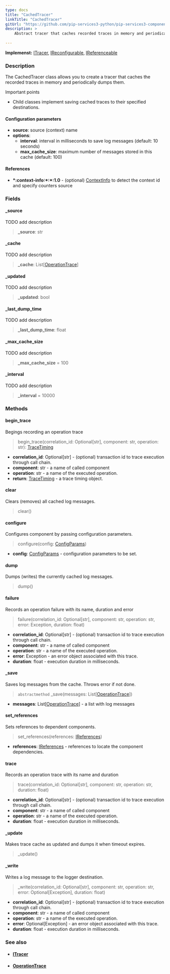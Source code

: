 ```yaml
---
type: docs
title: "CachedTracer"
linkTitle: "CachedTracer"
gitUrl: "https://github.com/pip-services3-python/pip-services3-components-python"
description: >
    Abstract tracer that caches recorded traces in memory and periodically dumps them.
    
---
```


**Implemenst:** [ITracer](../itracer), [IReconfigurable](../../../commons/config/ireconfigurable), [IReferenceable](../../../commons/refer/ireferenceable)

### Description

The CachedTracer class allows you to create a tracer that caches the recorded traces in memory and periodically dumps them.

Important points

- Child classes implement saving cached traces to their specified destinations.

#### Configuration parameters

- **source**: source (context) name
- **options**:
    - **interval**: interval in milliseconds to save log messages (default: 10 seconds)
    - **max_cache_size**: maximum number of messages stored in this cache (default: 100)        

#### References

- **\*:context-info:\*:\*:1.0** - (optional) [ContextInfo](../../info/context_info) to detect the context id and specify counters source

### Fields

<span class="hide-title-link">

#### _source
TODO add description
> **_source**: str

#### _cache
TODO add description
> **_cache**: List[[OperationTrace](../operation_trace)]

#### _updated
TODO add description
> **_updated**: bool

#### _last_dump_time
TODO add description
> **_last_dump_time**: float

#### _max_cache_size
TODO add description
> **_max_cache_size** = 100

#### _interval
TODO add description
> **_interval** = 10000

</span>


### Methods

#### begin_trace
Begings recording an operation trace

> begin_trace(correlation_id: Optional[str], component: str, operation: str): [TraceTiming](../trace_timing)

- **correlation_id**: Optional[str] - (optional) transaction id to trace execution through call chain.
- **component**: str - a name of called component
- **operation**: str - a name of the executed operation.
- **return**: [TraceTiming](../trace_timing) - a trace timing object.


#### clear
Clears (removes) all cached log messages.

> clear()


#### configure
Configures component by passing configuration parameters.

> configure(config: [ConfigParams](../../../commons/config/config_params))

- **config**: [ConfigParams](../../../commons/config/config_params) - configuration parameters to be set.


#### dump
Dumps (writes) the currently cached log messages.

> dump()


#### failure
Records an operation failure with its name, duration and error

> failure(correlation_id: Optional[str], component: str, operation: str, error: Exception,
duration: float)

- **correlation_id**: Optional[str] - (optional) transaction id to trace execution through call chain.
- **component**: str - a name of called component
- **operation**: str - a name of the executed operation.
- **error**: Exception - an error object associated with this trace.
- **duration**: float - execution duration in milliseconds.


#### _save
Saves log messages from the cache.
Throws error if not done.

> `abstractmethod` _save(messages: List[[OperationTrace](../operation_trace)])

- **messages**: List[[OperationTrace](../operation_trace)] - a list with log messages

#### set_references
Sets references to dependent components.

> set_references(references: [IReferences](../../../commons/refer/ireferences))

- **references**: [IReferences](../../../commons/refer/ireferences) - references to locate the component dependencies.

#### trace
Records an operation trace with its name and duration

> trace(correlation_id: Optional[str], component: str, operation: str, duration: float)

- **correlation_id**: Optional[str] - (optional) transaction id to trace execution through call chain.
- **component**: str - a name of called component
- **operation**: str - a name of the executed operation.
- **duration**: float - execution duration in milliseconds.


#### _update
Makes trace cache as updated
and dumps it when timeout expires.

> _update()


#### _write
Writes a log message to the logger destination.

> _write(correlation_id: Optional[str], component: str, operation: str, error: Optional[Exception], duration: float)

- **correlation_id**: Optional[str] - (optional) transaction id to trace execution through call chain.
- **component**: str - a name of called component
- **operation**: str - a name of the executed operation.
- **error**: Optional[Exception] - an error object associated with this trace.
- **duration**: float - execution duration in milliseconds.


### See also
- #### [ITracer](../itracer)
- #### [OperationTrace](../operation_trace)
